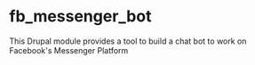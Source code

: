 # fb_messenger_bot
This Drupal module provides a tool to build a chat bot to work on Facebook's Messenger Platform

